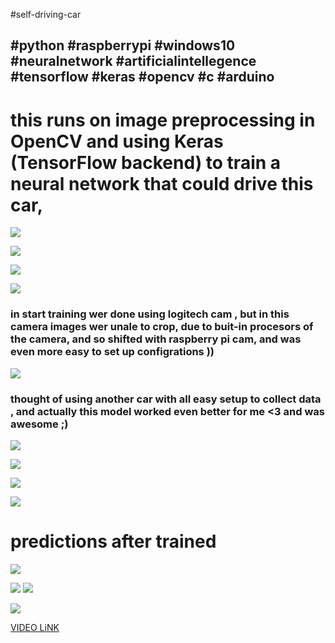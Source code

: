 #self-driving-car
## #python #raspberrypi #windows10 #neuralnetwork #artificialintellegence #tensorflow #keras #opencv #c #arduino  

# this runs on image preprocessing in OpenCV and using Keras (TensorFlow backend) to train a neural network that could drive this car,

![](images/IMG_20190224_180157.jpg)


![](images/IMG_20190409_215454.jpg)

![](images/IMG_20190409_220205.jpg)

![](images/IMG_20190409_215828.jpg)


### in start training wer done using logitech cam , but in this camera images wer unale to crop, due to buit-in procesors of the camera, and so shifted with raspberry pi cam, and was even more easy to set up configrations ))

![](images/IMG_20190321_124050.jpg)


### thought of using another car with all easy setup to collect data , and actually this model worked even better for me <3 and was awesome ;)
![](images/IMG_20190402_164728.jpg)

![](images/IMG_20190402_164704.jpg)

![](images/IMG_20190402_164847.jpg)

![](images/IMG_20190402_164812.jpg)



# predictions after trained
![](images/stream.57.jpg)

![](images/stream.582.jpg)
![](images/stream.59.jpg)

![](images/stream.602.jpg)

[VIDEO LiNK](https://www.youtube.com/watch?v=LP5Fi0OaX-k)
